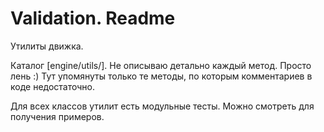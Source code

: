# Validation. Readme

Утилиты движка.

Каталог [engine/utils/]. Не описываю детально каждый метод. Просто лень :) Тут упомянуты только те методы, по которым комментариев в коде недостаточно.

Для всех классов утилит есть модульные тесты. Можно смотреть для получения примеров.
